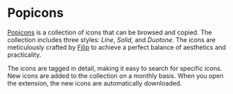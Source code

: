 # Popicons

[Popicons](https://popicons.cc/) is a collection of icons that can be browsed and copied. The collection includes three styles: *Line*, *Solid*, and *Duotone*. The icons are meticulously crafted by [Filip](https://twitter.com/filipistyping) to achieve a perfect balance of aesthetics and practicality. 

The icons are tagged in detail, making it easy to search for specific icons. New icons are added to the collection on a monthly basis. When you open the extension, the new icons are automatically downloaded.
